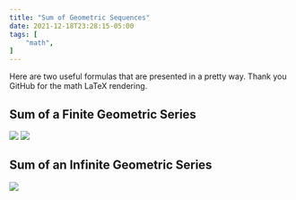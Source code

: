 ```yaml
---
title: "Sum of Geometric Sequences"
date: 2021-12-18T23:28:15-05:00
tags: [
    "math",
]
---
```

<!-- markdownlint-disable-file MD033 -->

Here are two useful formulas that are presented in a pretty way.
Thank you GitHub for the math LaTeX rendering.

## Sum of a Finite Geometric Series

<img class=equation src="https://render.githubusercontent.com/render/math?math=S_n=\sum_{i=1}^{n}a_ir^{i-1}=a_1\frac{r^n-1}{r-1}">

<img class=equation src="https://render.githubusercontent.com/render/math?math=S_n=a_1\frac{r^n-1}{r-1}=a_1\frac{1-r^n}{1-r}">

## Sum of an Infinite Geometric Series

<img class=equation src="https://render.githubusercontent.com/render/math?math=S=\sum_{i=0}^{\infty}a_ir^i=\frac{a_1}{1-r}">
